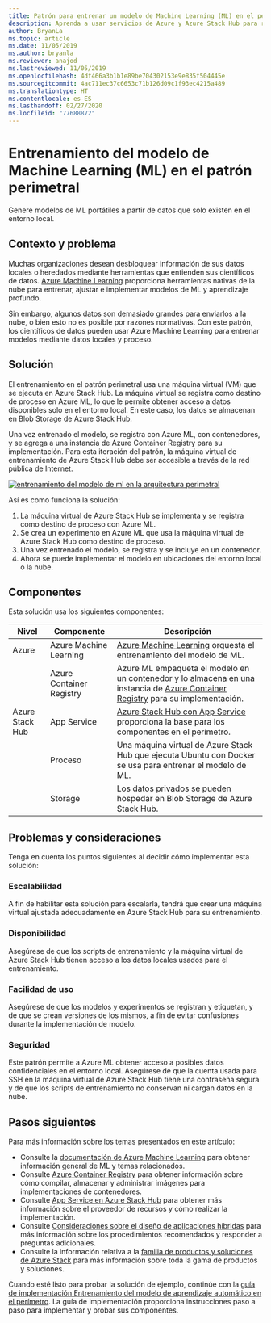 ```yaml
---
title: Patrón para entrenar un modelo de Machine Learning (ML) en el perímetro, mediante Azure y Azure Stack Hub.
description: Aprenda a usar servicios de Azure y Azure Stack Hub para realizar el entrenamiento del modelo de ML en el perímetro.
author: BryanLa
ms.topic: article
ms.date: 11/05/2019
ms.author: bryanla
ms.reviewer: anajod
ms.lastreviewed: 11/05/2019
ms.openlocfilehash: 4df466a3b1b1e89be704302153e9e835f504445e
ms.sourcegitcommit: 4ac711ec37c6653c71b126d09c1f93ec4215a489
ms.translationtype: HT
ms.contentlocale: es-ES
ms.lasthandoff: 02/27/2020
ms.locfileid: "77688872"
---
```

# <a name="train-machine-learning-ml-model-at-the-edge-pattern"></a>Entrenamiento del modelo de Machine Learning (ML) en el patrón perimetral

Genere modelos de ML portátiles a partir de datos que solo existen en el entorno local.

## <a name="context-and-problem"></a>Contexto y problema

Muchas organizaciones desean desbloquear información de sus datos locales o heredados mediante herramientas que entienden sus científicos de datos. [Azure Machine Learning](/azure/machine-learning/) proporciona herramientas nativas de la nube para entrenar, ajustar e implementar modelos de ML y aprendizaje profundo.  

Sin embargo, algunos datos son demasiado grandes para enviarlos a la nube, o bien esto no es posible por razones normativas. Con este patrón, los científicos de datos pueden usar Azure Machine Learning para entrenar modelos mediante datos locales y proceso. 

## <a name="solution"></a>Solución

El entrenamiento en el patrón perimetral usa una máquina virtual (VM) que se ejecuta en Azure Stack Hub. La máquina virtual se registra como destino de proceso en Azure ML, lo que le permite obtener acceso a datos disponibles solo en el entorno local. En este caso, los datos se almacenan en Blob Storage de Azure Stack Hub. 

Una vez entrenado el modelo, se registra con Azure ML, con contenedores, y se agrega a una instancia de Azure Container Registry para su implementación. Para esta iteración del patrón, la máquina virtual de entrenamiento de Azure Stack Hub debe ser accesible a través de la red pública de Internet. 

[![entrenamiento del modelo de ml en la arquitectura perimetral](media/pattern-train-ml-model-at-edge/solution-architecture.png)](media/pattern-train-ml-model-at-edge/solution-architecture.png)

Así es como funciona la solución: 

1. La máquina virtual de Azure Stack Hub se implementa y se registra como destino de proceso con Azure ML.
2. Se crea un experimento en Azure ML que usa la máquina virtual de Azure Stack Hub como destino de proceso.
3. Una vez entrenado el modelo, se registra y se incluye en un contenedor.
4. Ahora se puede implementar el modelo en ubicaciones del entorno local o la nube.

## <a name="components"></a>Componentes

Esta solución usa los siguientes componentes:

| Nivel | Componente | Descripción |
|----------|-----------|-------------|
| Azure | Azure Machine Learning | [Azure Machine Learning](/azure/machine-learning/) orquesta el entrenamiento del modelo de ML. |
| | Azure Container Registry | Azure ML empaqueta el modelo en un contenedor y lo almacena en una instancia de [Azure Container Registry](/azure/container-registry/) para su implementación.|
| Azure Stack Hub | App Service | [Azure Stack Hub con App Service](/azure-stack/operator/azure-stack-app-service-overview) proporciona la base para los componentes en el perímetro. |
| | Proceso | Una máquina virtual de Azure Stack Hub que ejecuta Ubuntu con Docker se usa para entrenar el modelo de ML. |
| | Storage | Los datos privados se pueden hospedar en Blob Storage de Azure Stack Hub. |

## <a name="issues-and-considerations"></a>Problemas y consideraciones

Tenga en cuenta los puntos siguientes al decidir cómo implementar esta solución:

### <a name="scalability"></a>Escalabilidad 

A fin de habilitar esta solución para escalarla, tendrá que crear una máquina virtual ajustada adecuadamente en Azure Stack Hub para su entrenamiento.

### <a name="availability"></a>Disponibilidad

Asegúrese de que los scripts de entrenamiento y la máquina virtual de Azure Stack Hub tienen acceso a los datos locales usados para el entrenamiento.

### <a name="manageability"></a>Facilidad de uso

Asegúrese de que los modelos y experimentos se registran y etiquetan, y de que se crean versiones de los mismos, a fin de evitar confusiones durante la implementación de modelo. 

### <a name="security"></a>Seguridad

Este patrón permite a Azure ML obtener acceso a posibles datos confidenciales en el entorno local. Asegúrese de que la cuenta usada para SSH en la máquina virtual de Azure Stack Hub tiene una contraseña segura y de que los scripts de entrenamiento no conservan ni cargan datos en la nube. 

## <a name="next-steps"></a>Pasos siguientes

Para más información sobre los temas presentados en este artículo:
- Consulte la [documentación de Azure Machine Learning](/azure/machine-learning) para obtener información general de ML y temas relacionados.
- Consulte [Azure Container Registry](/azure/container-registry/) para obtener información sobre cómo compilar, almacenar y administrar imágenes para implementaciones de contenedores.
- Consulte [App Service en Azure Stack Hub](/azure-stack/operator/azure-stack-app-service-overview) para obtener más información sobre el proveedor de recursos y cómo realizar la implementación.
- Consulte [Consideraciones sobre el diseño de aplicaciones híbridas](overview-app-design-considerations.md) para más información sobre los procedimientos recomendados y responder a preguntas adicionales.
- Consulte la información relativa a la [familia de productos y soluciones de Azure Stack](/azure-stack) para más información sobre toda la gama de productos y soluciones.

Cuando esté listo para probar la solución de ejemplo, continúe con la [guía de implementación Entrenamiento del modelo de aprendizaje automático en el perímetro](https://aka.ms/edgetrainingdeploy). La guía de implementación proporciona instrucciones paso a paso para implementar y probar sus componentes.